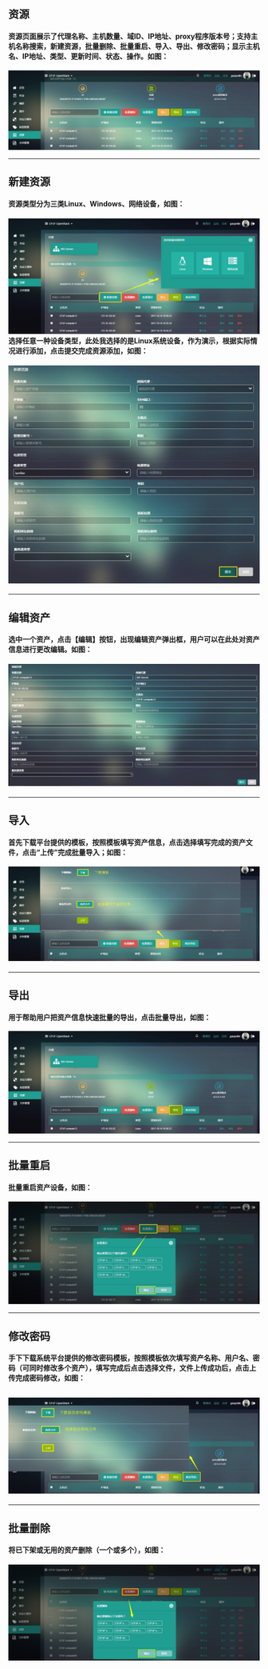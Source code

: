 ## 资源

#### 资源页面展示了代理名称、主机数量、域ID、IP地址、proxy程序版本号；支持主机名称搜索，新建资源，批量删除、批量重启、导入、导出、修改密码；显示主机名、IP地址、类型、更新时间、状态、操作。如图：

![](/assets/资源.png)

---

## 新建资源

#### 资源类型分为三类Linux、Windows、网络设备，如图：

#### ![](/assets/新建资源.jpg)选择任意一种设备类型，此处我选择的是Linux系统设备，作为演示，根据实际情况进行添加，点击提交完成资源添加，如图：

#### ![](/assets/新建资源2.jpg)

---

## 编辑资产

#### 选中一个资产，点击【编辑】按钮，出现编辑资产弹出框，用户可以在此处对资产信息进行更改编辑。如图：

#### ![](/assets/编辑资源.jpg)

---

## 导入

#### 首先下载平台提供的模板，按照模板填写资产信息，点击选择填写完成的资产文件，点击“上传”完成批量导入；如图：

#### ![](/assets/导入.jpg)

---

## 导出

#### 用于帮助用户把资产信息快速批量的导出，点击批量导出，如图：

![](/assets/导出.jpg)

---

## 批量重启

#### 批量重启资产设备，如图：

![](/assets/批量重启.jpg)

---

## 修改密码

#### 手下下载系统平台提供的修改密码模板，按照模板依次填写资产名称、用户名、密码（可同时修改多个资产），填写完成后点击选择文件，文件上传成功后，点击上传完成密码修改，如图：

## ![](/assets/修改密码.jpg)

---

## 批量删除

#### 将已下架或无用的资产删除（一个或多个），如图：

#### ![](/assets/删除资产.png)





























